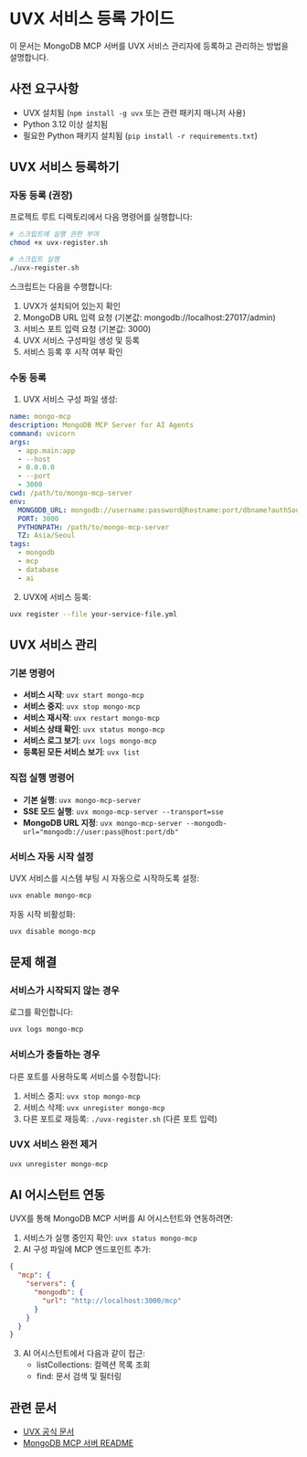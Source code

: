 # UVX 서비스 등록 가이드

이 문서는 MongoDB MCP 서버를 UVX 서비스 관리자에 등록하고 관리하는 방법을 설명합니다.

## 사전 요구사항

- UVX 설치됨 (`npm install -g uvx` 또는 관련 패키지 매니저 사용)
- Python 3.12 이상 설치됨
- 필요한 Python 패키지 설치됨 (`pip install -r requirements.txt`)

## UVX 서비스 등록하기

### 자동 등록 (권장)

프로젝트 루트 디렉토리에서 다음 명령어를 실행합니다:

```bash
# 스크립트에 실행 권한 부여
chmod +x uvx-register.sh

# 스크립트 실행
./uvx-register.sh
```

스크립트는 다음을 수행합니다:

1. UVX가 설치되어 있는지 확인
2. MongoDB URL 입력 요청 (기본값: mongodb://localhost:27017/admin)
3. 서비스 포트 입력 요청 (기본값: 3000)
4. UVX 서비스 구성파일 생성 및 등록
5. 서비스 등록 후 시작 여부 확인

### 수동 등록

1. UVX 서비스 구성 파일 생성:

```yaml
name: mongo-mcp
description: MongoDB MCP Server for AI Agents
command: uvicorn
args:
  - app.main:app
  - --host
  - 0.0.0.0
  - --port
  - 3000
cwd: /path/to/mongo-mcp-server
env:
  MONGODB_URL: mongodb://username:password@hostname:port/dbname?authSource=admin
  PORT: 3000
  PYTHONPATH: /path/to/mongo-mcp-server
  TZ: Asia/Seoul
tags:
  - mongodb
  - mcp
  - database
  - ai
```

2. UVX에 서비스 등록:

```bash
uvx register --file your-service-file.yml
```

## UVX 서비스 관리

### 기본 명령어

- **서비스 시작**: `uvx start mongo-mcp`
- **서비스 중지**: `uvx stop mongo-mcp`
- **서비스 재시작**: `uvx restart mongo-mcp`
- **서비스 상태 확인**: `uvx status mongo-mcp`
- **서비스 로그 보기**: `uvx logs mongo-mcp`
- **등록된 모든 서비스 보기**: `uvx list`

### 직접 실행 명령어

- **기본 실행**: `uvx mongo-mcp-server`
- **SSE 모드 실행**: `uvx mongo-mcp-server --transport=sse`
- **MongoDB URL 지정**: `uvx mongo-mcp-server --mongodb-url="mongodb://user:pass@host:port/db"`

### 서비스 자동 시작 설정

UVX 서비스를 시스템 부팅 시 자동으로 시작하도록 설정:

```bash
uvx enable mongo-mcp
```

자동 시작 비활성화:

```bash
uvx disable mongo-mcp
```

## 문제 해결

### 서비스가 시작되지 않는 경우

로그를 확인합니다:

```bash
uvx logs mongo-mcp
```

### 서비스가 충돌하는 경우

다른 포트를 사용하도록 서비스를 수정합니다:

1. 서비스 중지: `uvx stop mongo-mcp`
2. 서비스 삭제: `uvx unregister mongo-mcp`
3. 다른 포트로 재등록: `./uvx-register.sh` (다른 포트 입력)

### UVX 서비스 완전 제거

```bash
uvx unregister mongo-mcp
```

## AI 어시스턴트 연동

UVX를 통해 MongoDB MCP 서버를 AI 어시스턴트와 연동하려면:

1. 서비스가 실행 중인지 확인: `uvx status mongo-mcp`
2. AI 구성 파일에 MCP 엔드포인트 추가:

```json
{
  "mcp": {
    "servers": {
      "mongodb": {
        "url": "http://localhost:3000/mcp"
      }
    }
  }
}
```

3. AI 어시스턴트에서 다음과 같이 접근:
    - listCollections: 컬렉션 목록 조회
    - find: 문서 검색 및 필터링

## 관련 문서

- [UVX 공식 문서](https://github.com/uvx-js)
- [MongoDB MCP 서버 README](./README.md)
